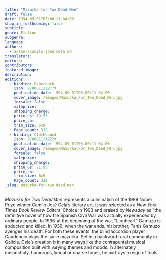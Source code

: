 ```yaml
---
title: "Mazurka for Two Dead Men"
draft: false
date: 1994-09-01T05:00:11-04:00
show_in_forthcoming: false
subtitle:
genre: Fiction
subgenre:
language:
authors:
  - author/camilo-jose-cela.md
translators:
editors:
contributors:
featured_image:
description:
editions:
  - binding: Paperback
    isbn: 9780811212779
    publication_date: 1994-09-01T05:00:11-04:00
    cover_image: /images/Mazurka_For_Two_Dead_Men.jpg
    forsale: false
    saleprice:
    shipping_charge:
    price_us: 19.95
    price_cn:
    trim_size: 6x9
    Page_count: 320
  - binding: Clothbound
    isbn: 9780811212229
    publication_date: 1994-09-01T05:00:11-04:00
    cover_image: /images/Mazurka_For_Two_Dead_Men.jpg
    forsale: false
    saleprice:
    shipping_charge:
    price_us: 21.95
    price_cn:
    trim_size: 6x9
    Page_count: 320
_slug: mazurka-for-two-dead-men
---
```


_Mazurka for Two Dead Men_ represents a culmination of the 1989 Nobel Prize winner Camilo José Cela’s literary art. It was selected as a _New York Times Book Review_ Editors’ Choice in 1993 and praised by _Newsday_ as "the definitive novel of how the Spanish Civil War was actually experienced by ordinary people. In 1936, at the beginning of the war, "Lionheart" Gamuzo is abducted and killed. In 1939, when the war ends, his brother, Tanis Gamuzo avenges his death. For both these events, the blind accordion player Gaudencio plays the same mazurka. Set in a backward rural community in Galicia, Cela’s creation is in many ways like the contrapuntal musical composition built with varying themes and moods. In alternately melancholy, humorous, lyrical or coarse tones, he portrays a reign of fools.


